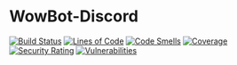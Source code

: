 # WowBot-Discord
[![Build Status](https://travis-ci.org/MSchleckser/WowBot-Discord.svg?branch=master)](https://travis-ci.org/MSchleckser/WowBot-Discord)
[![Lines of Code](https://sonarcloud.io/api/project_badges/measure?project=WowBot%3ADiscord&metric=ncloc)](https://sonarcloud.io/dashboard?id=WowBot%3ADiscord)
[![Code Smells](https://sonarcloud.io/api/project_badges/measure?project=WowBot%3ADiscord&metric=code_smells)](https://sonarcloud.io/dashboard?id=WowBot%3ADiscord)
[![Coverage](https://sonarcloud.io/api/project_badges/measure?project=WowBot%3ADiscord&metric=coverage)](https://sonarcloud.io/dashboard?id=WowBot%3ADiscord)
[![Security Rating](https://sonarcloud.io/api/project_badges/measure?project=WowBot%3ADiscord&metric=security_rating)](https://sonarcloud.io/dashboard?id=WowBot%3ADiscord)
[![Vulnerabilities](https://sonarcloud.io/api/project_badges/measure?project=WowBot%3ADiscord&metric=vulnerabilities)](https://sonarcloud.io/dashboard?id=WowBot%3ADiscord)
